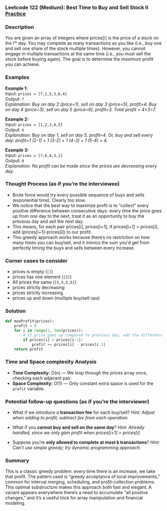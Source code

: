 ### Leetcode 122 (Medium): Best Time to Buy and Sell Stock II [Practice](https://leetcode.com/problems/best-time-to-buy-and-sell-stock-ii)

### Description  
You are given an array of integers where prices[i] is the price of a stock on the iᵗʰ day. You may complete as many transactions as you like (i.e., buy one and sell one share of the stock multiple times). However, you cannot engage in multiple transactions at the same time (i.e., you must sell the stock before buying again). The goal is to determine the maximum profit you can achieve.

### Examples  

**Example 1:**  
Input: `prices = [7,1,5,3,6,4]`  
Output: `7`  
*Explanation: Buy on day 2 (price=1), sell on day 3 (price=5), profit=4. Buy on day 4 (price=3), sell on day 5 (price=6), profit=3. Total profit = 4+3=7.*

**Example 2:**  
Input: `prices = [1,2,3,4,5]`  
Output: `4`  
*Explanation: Buy on day 1, sell on day 5, profit=4. Or, buy and sell every day: profit=1 (2-1) + 1 (3-2) + 1 (4-3) + 1 (5-4) = 4.*

**Example 3:**  
Input: `prices = [7,6,4,3,1]`  
Output: `0`  
*Explanation: No profit can be made since the prices are decreasing every day.*

### Thought Process (as if you’re the interviewee)  
- Brute force would try every possible sequence of buys and sells (exponential time). Clearly too slow.
- We notice that the best way to maximize profit is to “collect” every positive difference between consecutive days: every time the price goes up from one day to the next, treat it as an opportunity to buy the previous day and sell the next day.
- This means, for each pair prices[i], prices[i+1], if prices[i+1] > prices[i], add (prices[i+1]-prices[i]) to our profit.
- This greedy approach works because there’s no restriction on how many times you can buy/sell, and it mimics the sum you'd get from perfectly timing the buys and sells between every increase.

### Corner cases to consider  
- prices is empty (`[]`)  
- prices has one element (`[3]`)  
- All prices the same (`[5,5,5,5]`)  
- prices strictly decreasing  
- prices strictly increasing  
- prices up and down (multiple buy/sell ops)

### Solution

```python
def maxProfit(prices):
    profit = 0
    for i in range(1, len(prices)):
        # If price goes up compared to previous day, add the difference
        if prices[i] > prices[i-1]:
            profit += prices[i] - prices[i-1]
    return profit
```

### Time and Space complexity Analysis  

- **Time Complexity:** O(n) — We loop through the prices array once, checking each adjacent pair.
- **Space Complexity:** O(1) — Only constant extra space is used for the `profit` variable.

### Potential follow-up questions (as if you’re the interviewer)  

- What if we introduce a **transaction fee** for each buy/sell?
  *Hint: Adjust when adding to profit; subtract fee from each operation.*

- What if you **cannot buy and sell on the same day**?
  *Hint: Already handled, since we only gain profit when prices[i+1] > prices[i].*

- Suppose you’re **only allowed to complete at most k transactions**?
  *Hint: Can’t use simple greedy; try dynamic programming approach.*

### Summary
This is a classic greedy problem: every time there is an increase, we take that profit. The pattern used is “greedy acceptance of local improvements,” common for interval merging, scheduling, and profit-collection problems. This optimal substructure makes this approach both fast and elegant. A variant appears everywhere there’s a need to accumulate “all positive changes,” and it’s a useful trick for array manipulation and financial modeling.